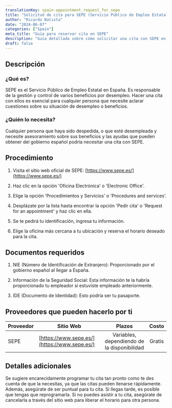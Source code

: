```yaml
---
translationKey: spain-appointment_request_for_sepe
title: "Solicitud de cita para SEPE (Servicio Público de Empleo Estatal) en España"
author: "Ricardo Batista"
date: "2024-06-07"
categories: ["Spain"]
meta_title: "Guía para reservar cita en SEPE"
description: "Guía detallada sobre cómo solicitar una cita con SEPE en España"
draft: false
---
```


## Descripción
### ¿Qué es?
SEPE es el Servicio Público de Empleo Estatal en España. Es responsable de la gestión y control de varios beneficios por desempleo. Hacer una cita con ellos es esencial para cualquier persona que necesite aclarar cuestiones sobre su situación de desempleo o beneficios.

### ¿Quién lo necesita?
Cualquier persona que haya sido despedida, o que esté desempleada y necesite asesoramiento sobre sus beneficios y las ayudas que pueden obtener del gobierno español podría necesitar una cita con SEPE.

## Procedimiento

1. Visita el sitio web oficial de SEPE: [https://www.sepe.es/](https://www.sepe.es/)
   
2. Haz clic en la opción 'Oficina Electrónica' o 'Electronic Office'.

3. Elige la opción 'Procedimientos y Servicios' o 'Procedures and services'.
  
4. Desplázate por la lista hasta encontrar la opción 'Pedir cita' o 'Request for an appointment' y haz clic en ella.
  
5. Se te pedirá tu identificación, ingresa tu información.

6. Elige la oficina más cercana a tu ubicación y reserva el horario deseado para la cita.

## Documentos requeridos

1. NIE (Número de Identificación de Extranjero): Proporcionado por el gobierno español al llegar a España.

2. Información de la Seguridad Social: Esta información te la habría proporcionado tu empleador si estuviste empleado anteriormente.

3. IDE (Documento de Identidad): Esto podría ser tu pasaporte.

## Proveedores que pueden hacerlo por ti

| Proveedor       |     Sitio Web    |     Plazos     |       Costo      |
| --------------- | --------------- |  :-------------: | :-------------: |
| SEPE     |  [https://www.sepe.es/](https://www.sepe.es/)       |      Variables, dependiendo de la disponibilidad      |        Gratis       |

## Detalles adicionales

Se sugiere encarecidamente programar tu cita tan pronto como te des cuenta de que la necesitas, ya que las citas pueden llenarse rápidamente. Además, asegúrate de ser puntual para tu cita. Si llegas tarde, es posible que tengas que reprogramarla. Si no puedes asistir a tu cita, asegúrate de cancelarla a través del sitio web para liberar el horario para otra persona.